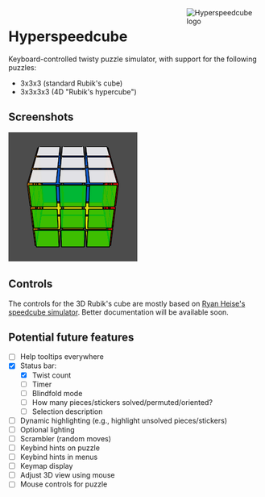 <img src="https://raw.githubusercontent.com/HactarCE/Hyperspeedcube/main/resources/icon/hyperspeedcube.svg?sanitize=true" alt="Hyperspeedcube logo" width="150" align="right">

# Hyperspeedcube

Keyboard-controlled twisty puzzle simulator, with support for the following puzzles:

- 3x3x3 (standard Rubik's cube)
- 3x3x3x3 (4D "Rubik's hypercube")

## Screenshots

<img src="img/screenshot.png" alt="Screenshot of a solved Rubik's cube">

## Controls

The controls for the 3D Rubik's cube are mostly based on [Ryan Heise's speedcube simulator](https://www.ryanheise.com/cube/speed.html). Better documentation will be available soon.

## Potential future features

- [ ] Help tooltips everywhere
- [x] Status bar:
  - [x] Twist count
  - [ ] Timer
  - [ ] Blindfold mode
  - [ ] How many pieces/stickers solved/permuted/oriented?
  - [ ] Selection description
- [ ] Dynamic highlighting (e.g., highlight unsolved pieces/stickers)
- [ ] Optional lighting
- [ ] Scrambler (random moves)
- [ ] Keybind hints on puzzle
- [ ] Keybind hints in menus
- [ ] Keymap display
- [ ] Adjust 3D view using mouse
- [ ] Mouse controls for puzzle
